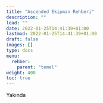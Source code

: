 ```yaml
---
title: "Ascended Ekipman Rehberi"
description: ""
lead: ""
date: 2022-01-25T14:41:39+01:00
lastmod: 2022-01-25T14:41:39+01:00
draft: false
images: []
type: docs
menu:
  rehber:
    parent: "temel"
weight: 400
toc: true
---
```


Yakında
